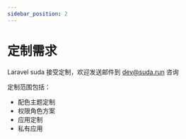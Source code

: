 ```yaml
---
sidebar_position: 2
---
```


# 定制需求

Laravel suda 接受定制，欢迎发送邮件到 dev@suda.run 咨询

定制范围包括：

- 配色主题定制
- 权限角色方案
- 应用定制
- 私有应用
